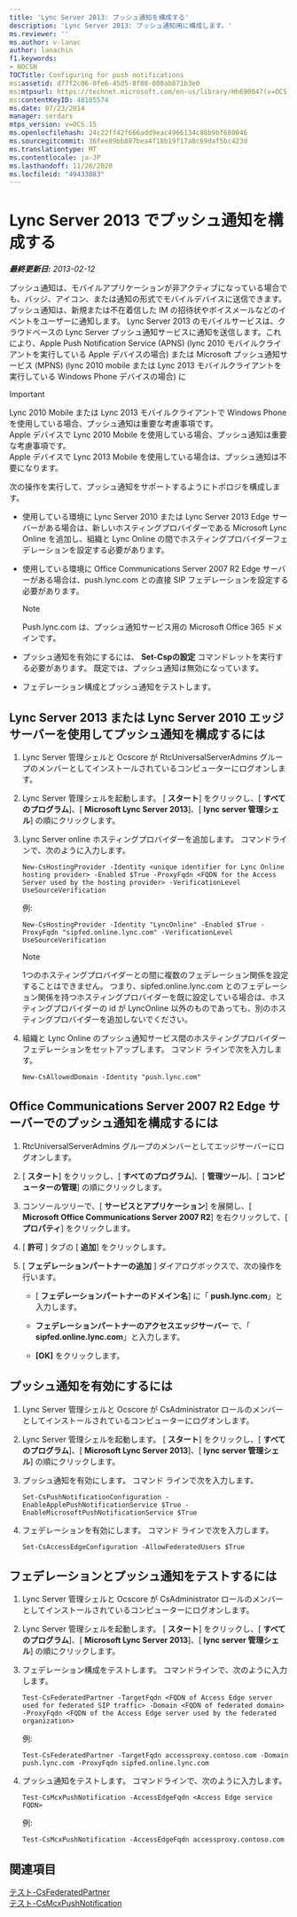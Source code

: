 ```yaml
---
title: 'Lync Server 2013: プッシュ通知を構成する'
description: 'Lync Server 2013: プッシュ通知用に構成します。'
ms.reviewer: ''
ms.author: v-lanac
author: lanachin
f1.keywords:
- NOCSH
TOCTitle: Configuring for push notifications
ms:assetid: d77f2c06-0fe6-45d5-8f08-808ab871b3e0
ms:mtpsurl: https://technet.microsoft.com/en-us/library/Hh690047(v=OCS.15)
ms:contentKeyID: 48185574
ms.date: 07/23/2014
manager: serdars
mtps_version: v=OCS.15
ms.openlocfilehash: 24c22ff42f666add9eac4966134c88b9bf680046
ms.sourcegitcommit: 36fee89bb887bea4f18b19f17a8c69daf5bc423d
ms.translationtype: MT
ms.contentlocale: ja-JP
ms.lasthandoff: 11/26/2020
ms.locfileid: "49433083"
---
```

# <a name="configuring-for-push-notifications-in-lync-server-2013"></a>Lync Server 2013 でプッシュ通知を構成する

<div data-xmlns="http://www.w3.org/1999/xhtml">

<div class="topic" data-xmlns="http://www.w3.org/1999/xhtml" data-msxsl="urn:schemas-microsoft-com:xslt" data-cs="https://msdn.microsoft.com/">

<div data-asp="https://msdn2.microsoft.com/asp">



</div>

<div id="mainSection">

<div id="mainBody">

<span> </span>

_**最終更新日:** 2013-02-12_

プッシュ通知は、モバイルアプリケーションが非アクティブになっている場合でも、バッジ、アイコン、または通知の形式でモバイルデバイスに送信できます。 プッシュ通知は、新規または不在着信した IM の招待状やボイスメールなどのイベントをユーザーに通知します。 Lync Server 2013 のモバイルサービスは、クラウドベースの Lync Server プッシュ通知サービスに通知を送信します。これにより、Apple Push Notification Service (APNS) (lync 2010 モバイルクライアントを実行している Apple デバイスの場合) または Microsoft プッシュ通知サービス (MPNS) (lync 2010 mobile または Lync 2013 モバイルクライアントを実行している Windows Phone デバイスの場合) に

<div>


> [!IMPORTANT]  
> Lync 2010 Mobile または Lync 2013 モバイルクライアントで Windows Phone を使用している場合、プッシュ通知は重要な考慮事項です。<BR>Apple デバイスで Lync 2010 Mobile を使用している場合、プッシュ通知は重要な考慮事項です。<BR>Apple デバイスで Lync 2013 Mobile を使用している場合は、プッシュ通知は不要になります。



</div>

次の操作を実行して、プッシュ通知をサポートするようにトポロジを構成します。

  - 使用している環境に Lync Server 2010 または Lync Server 2013 Edge サーバーがある場合は、新しいホスティングプロバイダーである Microsoft Lync Online を追加し、組織と Lync Online の間でホスティングプロバイダーフェデレーションを設定する必要があります。

  - 使用している環境に Office Communications Server 2007 R2 Edge サーバーがある場合は、push.lync.com との直接 SIP フェデレーションを設定する必要があります。
    
    <div>
    

    > [!NOTE]  
    > Push.lync.com は、プッシュ通知サービス用の Microsoft Office 365 ドメインです。

    
    </div>

  - プッシュ通知を有効にするには、 **Set-Cspの設定** コマンドレットを実行する必要があります。 既定では、プッシュ通知は無効になっています。

  - フェデレーション構成とプッシュ通知をテストします。

<div>

## <a name="to-configure-for-push-notifications-with-lync-server-2013-or-lync-server-2010-edge-server"></a>Lync Server 2013 または Lync Server 2010 エッジサーバーを使用してプッシュ通知を構成するには

1.  Lync Server 管理シェルと Ocscore が RtcUniversalServerAdmins グループのメンバーとしてインストールされているコンピューターにログオンします。

2.  Lync Server 管理シェルを起動します。 [ **スタート**] をクリックし、[ **すべてのプログラム**]、[ **Microsoft Lync Server 2013**]、[ **lync server 管理シェル**] の順にクリックします。

3.  Lync Server online ホスティングプロバイダーを追加します。 コマンドラインで、次のように入力します。
    
        New-CsHostingProvider -Identity <unique identifier for Lync Online hosting provider> -Enabled $True -ProxyFqdn <FQDN for the Access Server used by the hosting provider> -VerificationLevel UseSourceVerification
    
    例:
    
        New-CsHostingProvider -Identity "LyncOnline" -Enabled $True -ProxyFqdn "sipfed.online.lync.com" -VerificationLevel UseSourceVerification
    
    <div>
    

    > [!NOTE]  
    > 1つのホスティングプロバイダーとの間に複数のフェデレーション関係を設定することはできません。 つまり、sipfed.online.lync.com とのフェデレーション関係を持つホスティングプロバイダーを既に設定している場合は、ホスティングプロバイダーの id が LyncOnline 以外のものであっても、別のホスティングプロバイダーを追加しないでください。

    
    </div>

4.  組織と Lync Online のプッシュ通知サービス間のホスティングプロバイダーフェデレーションをセットアップします。 コマンド ラインで次を入力します。
    
        New-CsAllowedDomain -Identity "push.lync.com"

</div>

<div>

## <a name="to-configure-for-push-notifications-with-office-communications-server-2007-r2-edge-server"></a>Office Communications Server 2007 R2 Edge サーバーでのプッシュ通知を構成するには

1.  RtcUniversalServerAdmins グループのメンバーとしてエッジサーバーにログオンします。

2.  [ **スタート**] をクリックし、[ **すべてのプログラム**]、[ **管理ツール**]、[ **コンピューターの管理**] の順にクリックします。

3.  コンソールツリーで、[ **サービスとアプリケーション**] を展開し、[ **Microsoft Office Communications Server 2007 R2**] を右クリックして、[ **プロパティ**] をクリックします。

4.  [ **許可** ] タブの [ **追加**] をクリックします。

5.  [ **フェデレーションパートナーの追加** ] ダイアログボックスで、次の操作を行います。
    
      - [ **フェデレーションパートナーのドメイン名**] に「 **push.lync.com**」と入力します。
    
      - **フェデレーションパートナーのアクセスエッジサーバー** で、「 **sipfed.online.lync.com**」と入力します。
    
      - **[OK]** をクリックします。

</div>

<div>

## <a name="to-enable-push-notifications"></a>プッシュ通知を有効にするには

1.  Lync Server 管理シェルと Ocscore が CsAdministrator ロールのメンバーとしてインストールされているコンピューターにログオンします。

2.  Lync Server 管理シェルを起動します。 [ **スタート**] をクリックし、[ **すべてのプログラム**]、[ **Microsoft Lync Server 2013**]、[ **lync server 管理シェル**] の順にクリックします。

3.  プッシュ通知を有効にします。 コマンド ラインで次を入力します。
    
        Set-CsPushNotificationConfiguration -EnableApplePushNotificationService $True -EnableMicrosoftPushNotificationService $True

4.  フェデレーションを有効にします。 コマンド ラインで次を入力します。
    
        Set-CsAccessEdgeConfiguration -AllowFederatedUsers $True

</div>

<div>

## <a name="to-test-federation-and-push-notifications"></a>フェデレーションとプッシュ通知をテストするには

1.  Lync Server 管理シェルと Ocscore が CsAdministrator ロールのメンバーとしてインストールされているコンピューターにログオンします。

2.  Lync Server 管理シェルを起動します。 [ **スタート**] をクリックし、[ **すべてのプログラム**]、[ **Microsoft Lync Server 2013**]、[ **lync server 管理シェル**] の順にクリックします。

3.  フェデレーション構成をテストします。 コマンドラインで、次のように入力します。
    
        Test-CsFederatedPartner -TargetFqdn <FQDN of Access Edge server used for federated SIP traffic> -Domain <FQDN of federated domain> -ProxyFqdn <FQDN of the Access Edge server used by the federated organization>
    
    例:
    
        Test-CsFederatedPartner -TargetFqdn accessproxy.contoso.com -Domain push.lync.com -ProxyFqdn sipfed.online.lync.com

4.  プッシュ通知をテストします。 コマンドラインで、次のように入力します。
    
        Test-CsMcxPushNotification -AccessEdgeFqdn <Access Edge service FQDN>
    
    例:
    
        Test-CsMcxPushNotification -AccessEdgeFqdn accessproxy.contoso.com

</div>

<div>

## <a name="see-also"></a>関連項目


[テスト-CsFederatedPartner](https://docs.microsoft.com/powershell/module/skype/Test-CsFederatedPartner)  
[テスト-CsMcxPushNotification](https://docs.microsoft.com/powershell/module/skype/Test-CsMcxPushNotification)  
  

</div>

</div>

<span> </span>

</div>

</div>

</div>

